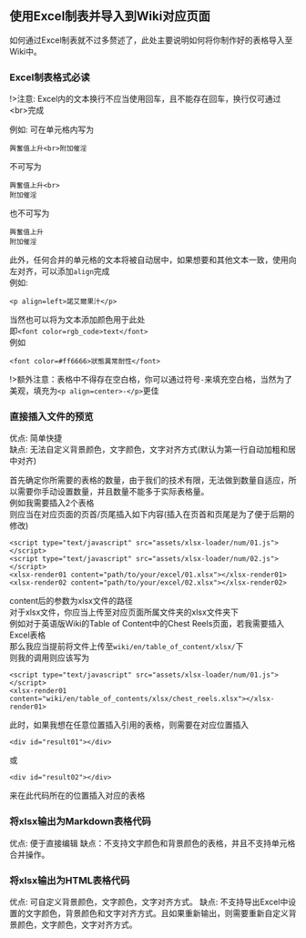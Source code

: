 <h2>使用Excel制表并导入到Wiki对应页面</h2>

如何通过Excel制表就不过多赘述了，此处主要说明如何将你制作好的表格导入至Wiki中。

### Excel制表格式必读

!>注意: Excel内的文本换行不应当使用回车，且不能存在回车，换行仅可通过\<br\>完成

例如: 可在单元格内写为

```
興奮值上升<br>附加催淫
```

不可写为

```
興奮值上升<br>
附加催淫
```

也不可写为

```
興奮值上升
附加催淫
```

此外，任何合并的单元格的文本将被自动居中，如果想要和其他文本一致，使用向左对齐，可以添加`align`完成<br>
例如:

```
<p align=left>諾艾爾果汁</p>
```

当然也可以将为文本添加颜色用于此处<br>
即`<font color=rgb_code>text</font>`<br>
例如

```
<font color=#ff6666>狀態異常耐性</font>
```

!>额外注意：表格中不得存在空白格，你可以通过符号`-`来填充空白格，当然为了美观，填充为`<p align=center>-</p>`更佳

### 直接插入文件的预览

优点: 简单快捷<br>
缺点: 无法自定义背景颜色，文字颜色，文字对齐方式(默认为第一行自动加粗和居中对齐)

首先确定你所需要的表格的数量，由于我们的技术有限，无法做到数量自适应，所以需要你手动设置数量，并且数量不能多于实际表格量。<br>
例如我需要插入2个表格<br>
则应当在对应页面的页首/页尾插入如下内容(插入在页首和页尾是为了便于后期的修改)

```
<script type="text/javascript" src="assets/xlsx-loader/num/01.js"></script>
<script type="text/javascript" src="assets/xlsx-loader/num/02.js"></script>
<xlsx-render01 content="path/to/your/excel/01.xlsx"></xlsx-render01>
<xlsx-render02 content="path/to/your/excel/02.xlsx"></xlsx-render02>
```

content后的参数为xlsx文件的路径<br>
对于xlsx文件，你应当上传至对应页面所属文件夹的xlsx文件夹下<br>
例如对于英语版Wiki的Table of Content中的Chest Reels页面，若我需要插入Excel表格<br>
那么我应当提前将文件上传至`wiki/en/table_of_content/xlsx/`下<br>
则我的调用则应该写为

```
<script type="text/javascript" src="assets/xlsx-loader/num/01.js"></script>
<xlsx-render01 content="wiki/en/table_of_contents/xlsx/chest_reels.xlsx"></xlsx-render01>
```

此时，如果我想在任意位置插入引用的表格，则需要在对应位置插入

```
<div id="result01"></div>
```

或

```
<div id="result02"></div>
```

来在此代码所在的位置插入对应的表格

### 将xlsx输出为Markdown表格代码

优点: 便于直接编辑
缺点：不支持文字颜色和背景颜色的表格，并且不支持单元格合并操作。

### 将xlsx输出为HTML表格代码

优点: 可自定义背景颜色，文字颜色，文字对齐方式。
缺点: 不支持导出Excel中设置的文字颜色，背景颜色和文字对齐方式。且如果重新输出，则需要重新自定义背景颜色，文字颜色，文字对齐方式。
